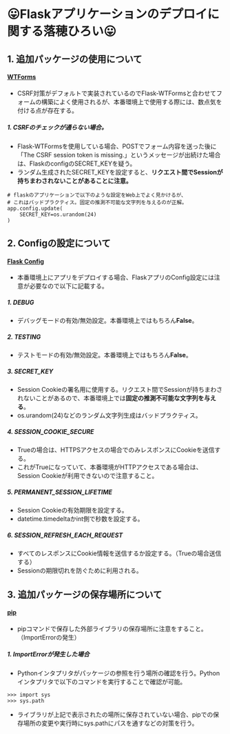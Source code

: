 # 😛Flaskアプリケーションのデプロイに関する落穂ひろい😛

## 1. 追加パッケージの使用について
#### [WTForms](https://wtforms.readthedocs.io/en/2.3.x/)
* CSRF対策がデフォルトで実装されているのでFlask-WTFormsと合わせてフォームの構築によく使用されるが、本番環境上で使用する際には、数点気を付ける点が存在する。
##### 1. CSRFのチェックが通らない場合。
  * Flask-WTFormsを使用している場合、POSTでフォーム内容を送った後に「The CSRF session token is missing.」というメッセージが出続けた場合は、FlaskのconfigのSECRET_KEYを疑う。
  * ランダム生成されたSECRET_KEYを設定すると、**リクエスト間でSessionが持ちまわされないことがあることに注意。**
```
# flaskのアプリケーションで以下のような設定をWeb上でよく見かけるが、
# これはバッドプラクティス。固定の推測不可能な文字列を与えるのが正解。
app.config.update(
    SECRET_KEY=os.urandom(24)
)
```

## 2. Configの設定について
#### [Flask Config](https://flask.palletsprojects.com/en/1.1.x/config/#configuration-basics)
* 本番環境上にアプリをデプロイする場合、FlaskアプリのConfig設定には注意が必要なので以下に記載する。
##### 1. DEBUG
 * デバッグモードの有効/無効設定。本番環境上ではもちろん**False**。
 
##### 2. TESTING
 * テストモードの有効/無効設定。本番環境上ではもちろん**False**。

##### 3. SECRET_KEY
 * Session Cookieの署名用に使用する。リクエスト間でSessionが持ちまわされないことがあるので、本番環境上では**固定の推測不可能な文字列を与える**。
 * os.urandom(24)などのランダム文字列生成はバッドプラクティス。

##### 4. SESSION_COOKIE_SECURE
 * Trueの場合は、HTTPSアクセスの場合でのみレスポンスにCookieを送信する。
 * これがTrueになっていて、本番環境がHTTPアクセスである場合は、Session Cookieが利用できないので注意すること。

##### 5. PERMANENT_SESSION_LIFETIME
 * Session Cookieの有効期限を設定する。
 * datetime.timedeltaかint側で秒数を設定する。
 
##### 6. SESSION_REFRESH_EACH_REQUEST
 * すべてのレスポンスにCookie情報を送信するか設定する。（Trueの場合送信する）
 * Sessionの期限切れを防ぐために利用される。
 
## 3. 追加パッケージの保存場所について
#### [pip](https://wtforms.readthedocs.io/en/2.3.x/)
* pipコマンドで保存した外部ライブラリの保存場所に注意をすること。（ImportErrorの発生）
##### 1. ImportErrorが発生した場合
 *  Pythonインタプリタがパッケージの参照を行う場所の確認を行う。Pythonインタプリタで以下のコマンドを実行することで確認が可能。
```
>>> import sys
>>> sys.path
```

* ライブラリが上記で表示されたの場所に保存されていない場合、pipでの保存場所の変更や実行時にsys.pathにパスを通すなどの対策を行う。
